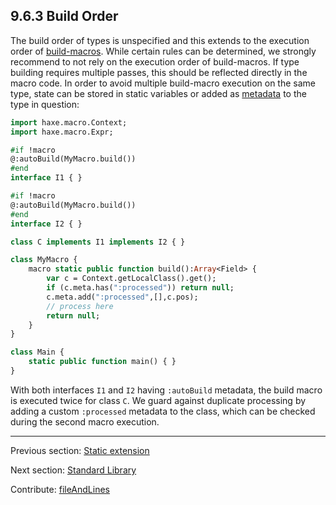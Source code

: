 ## 9.6.3 Build Order

The build order of types is unspecified and this extends to the execution order of [build-macros](macro-type-building.md). While certain rules can be determined, we strongly recommend to not rely on the execution order of build-macros. If type building requires multiple passes, this should be reflected directly in the macro code. In order to avoid multiple build-macro execution on the same type, state can be stored in static variables or added as [metadata](lf-metadata.md) to the type in question:

```haxe
import haxe.macro.Context;
import haxe.macro.Expr;

#if !macro
@:autoBuild(MyMacro.build())
#end
interface I1 { }

#if !macro
@:autoBuild(MyMacro.build())
#end
interface I2 { }

class C implements I1 implements I2 { }

class MyMacro {
	macro static public function build():Array<Field> {
		var c = Context.getLocalClass().get();
		if (c.meta.has(":processed")) return null;
		c.meta.add(":processed",[],c.pos);
		// process here
		return null;
	}
}

class Main {
	static public function main() { }
}
```

With both interfaces `I1` and `I2` having `:autoBuild` metadata, the build macro is executed twice for class `C`. We guard against duplicate processing by adding a custom `:processed` metadata to the class, which can be checked during the second macro execution.

---

Previous section: [Static extension](macro-limitations-static-extension.md)

Next section: [Standard Library](std.md)

Contribute: [fileAndLines](https://github.com/HaxeFoundation/HaxeManual/blob/master/09-macros.tex#L260-260)